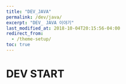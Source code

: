 ```yaml
---
title: "DEV_JAVA"
permalink: /dev/java/
excerpt: "DEV_ JAVA 이야기"
last_modified_at: 2018-10-04T20:15:56-04:00
redirect_from:
  - /theme-setup/
toc: true
---
```


# DEV START